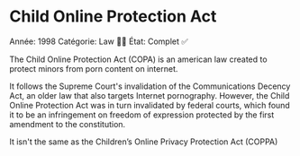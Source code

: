 # Child Online Protection Act

Année: 1998
Catégorie: Law 👨‍⚖️
État: Complet ✅

The Child Online Protection Act (COPA) is an american law created to protect minors from porn content on internet. 

It follows the Supreme Court's invalidation of the Communications Decency Act, an older law that also targets Internet pornography. However, the Child Online Protection Act was in turn invalidated by federal courts, which found it to be an infringement on freedom of expression protected by the first amendment to the constitution.

It isn't the same as the Children’s Online Privacy Protection Act (COPPA)